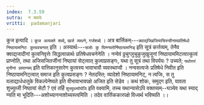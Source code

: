 ```yaml
---
index:  7.3.59
sutra:  न क्वादेः
vritti:  padamanjari
---
```


कूज इत्यादि । `कूज अव्यक्ते शब्दे`, `खर्ज व्यथने`, `गर्जशब्दे` । अत्र बार्त्तिकम्---`क्वाद्यजिव्रजियाचिरुचीनामप्रतिषेधो निष्ठायामनिटः कुत्ववचनात्` इति । अस्यार्थः---`चजोः कु घिण्ण्यतोर्निष्ठायामनिड्` इति सूत्रं कर्त्तव्यम्, तेनैव क्वाद्यजादीनां कुत्वनिवृत्तेः सिद्धत्वान्नार्थः प्रतिषेधवचनेनेति । नन्वेवं प्रुचुग्लुचुकुजुखुजूनां निष्ठायाममिटत्वात्कुत्वं प्राप्नोति, तथा अजिसजितर्जीनां निष्ठायां सेट्त्वात् कुत्वाप्रसङ्गः, यथा तु सूत्रं तथा विपर्ययः ? उच्यते; `यथोत्तरं मुनीनां प्रामाण्यम्` इति वात्तिकानुसारेण कुत्वस्य भावाभावौ व्यवस्थाप्यौ । नन्वसत्यजेः प्रतिषेधे निवीत इति निष्ठायामनिट्त्वात् समाज इति कुत्वप्रसङ्गः ? नेतदस्ति; व्यादेशो निष्ठायामनिट्, न त्वजिः, स तु वलाद्यार्धधातुके विकल्पेनेष्यते इति वीभावाभावपक्षे अजित इति सेडेव ।
कथं शोकः, समुद्ग इति, यावता शुच्युव्जी निष्ठायां सेटौ ? एवं तर्हि `शुच्युब्ज्योर्घञि` इति वक्ष्यामि, तच्च यथान्यासेऽपि वक्तव्यम्--घञ्येव यथा स्याद् ण्यति मा भूदिति---अशोच्यानन्वशोच्यस्त्वमिति । तदेव वार्त्तिककारपक्षे विध्यर्थ भविष्यति ।।
